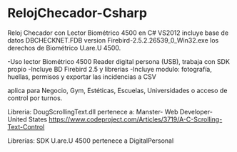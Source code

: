 # RelojChecador-Csharp
Reloj Checador con Lector Biométrico 4500 en C# VS2012
incluye base de datos  DBCHECKNET.FDB version Firebird-2.5.2.26539_0_Win32.exe 
los derechos de Biométrico U.are.U 4500. 

-Uso lector Biométrico 4500 Reader digital persona (USB), trabaja con SDK propio
-Incluye BD Firebird 2.5 y librerias
-Incluye modulo: fotografía, huellas, permisos y exportar las incidencias a CSV 

aplica para Negocio, Gym, Estéticas, Escuelas, Universidades
o acceso de control por turnos.


Libreria:
DougScrollingText.dll
pertenece a: Manster- Web Developer- United States 
https://www.codeproject.com/Articles/3719/A-C-Scrolling-Text-Control

Librerías:
SDK U.are.U 4500
pertenece a DigitalPersonal
